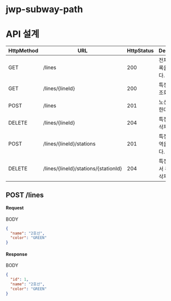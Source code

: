 # jwp-subway-path

# API 설계

| HttpMethod | URL                                  | HttpStatus | Description         |
|------------|--------------------------------------|------------|---------------------|
| GET        | /lines                               | 200        | 전체 노선 목록을 조회한다.     |
| GET        | /lines/{lineId}                      | 200        | 특정 노선을 조회한다.        |
| POST       | /lines                               | 201        | 노선을 생성한다.           |
| DELETE     | /lines/{lineId}                      | 204        | 특정 노선을 삭제한다.        |
| POST       | /lines/{lineId}/stations             | 201        | 특정 노선에 역을 추가한다.     |
| DELETE     | /lines/{lineId}/stations/{stationId} | 204        | 특정 노선에서 특정 역을 삭제한다. |

## POST /lines

#### Request

BODY

```json
{
  "name": "2호선",
  "color": "GREEN"
}
```

#### Response

BODY

```json
{
  "id": 1,
  "name": "2호선",
  "color": "GREEN"
}
```
